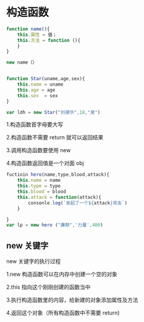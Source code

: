# 构造函数

```js
function name(){
    this.属性 = 值；
    this.方法 = function (){
    }
}

new name（）


function Star(uname,age,sex){
    this.name = uname
    this.age = age
    this.sex  = sex
}

var ldh = new Star("刘德华",18,"男")
```

1.构造函数首字母要大写

2.构造函数不需要 return 就可以返回结果

3.调用构造函数要使用 new

4.构造函数返回值是一个对面 obj

```js
fuctioin hero(name,type,blood,attack){
    this.name = name
    this.type = type
    this.blood = blood
    this.attack = function(attack){
        consonle.log(`发起了一个${attack}攻击`)
    }

}
var lp = new hero ("廉颇",'力量',400)

```

## new 关键字

new 关键字的执行过程

1.new 构造函数可以在内存中创建一个空的对象

2.this 指向这个刚刚创建的函数当中

3.执行构造函数里的内容，给新建的对象添加属性及方法

4.返回这个对象（所有构造函数中不需要 return)
